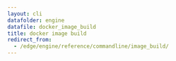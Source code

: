 ```yaml
---
layout: cli
datafolder: engine
datafile: docker_image_build
title: docker image build
redirect_from:
  - /edge/engine/reference/commandline/image_build/
---
```

